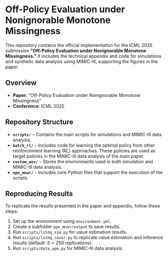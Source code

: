 # Off-Policy Evaluation under Nonignorable Monotone Missingness  

This repository contains the official implementation for the ICML 2025 submission **"Off-Policy Evaluation under Nonignorable Monotone Missingness."** It includes the technical appendix and code for simulations and synthetic data analysis using MIMIC-III, supporting the figures in the paper.  

## Overview  

- **Paper:** "Off-Policy Evaluation under Nonignorable Monotone Missingness"  
- **Conference:** ICML 2025  
  
## Repository Structure  

- **`scripts/`** – Contains the main scripts for simulations and MIMIC-III data analysis.
- **`batch_rl/`** – Includes code for learning the optimal policy from other reinforcement learning (RL) approaches. These policies are used as target policies in the MIMIC-III data analysis of the main paper.  
- **`custom_env/`** – Stores the environments used in both simulation and MIMIC-III data analysis.  
- **`ope_mnar/`** – Includes core Python files that support the execution of the scripts.  

## Reproducing Results  

To replicate the results presented in the paper and appendix, follow these steps:  
 

1. Set up the environment using `environment.yml`.
2. Create a subfolder `ope_mnar/output` to save results.
3. Run `scripts/lstdq_sim.py` for value estimation results.  
4. Run `scripts/lstdq_cover.py` to replicate value estimation and inference results (default: $S=250$ replications).  
5. Run `scripts/data_ope.py` for MIMIC-III data analysis.  
